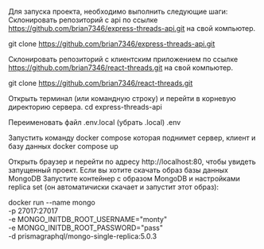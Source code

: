 Для запуска проекта, необходимо выполнить следующие шаги:
Склонировать репозиторий с api по ссылке https://github.com/brian7346/express-threads-api.git на свой компьютер.

git clone https://github.com/brian7346/express-threads-api.git

Склонировать репозиторий с клиентским приложением по ссылке https://github.com/brian7346/react-threads.git на свой компьютер.

git clone https://github.com/brian7346/react-threads.git

Открыть терминал (или командную строку) и перейти в корневую директорию сервера.
cd express-threads-api

Переименовать файл .env.local (убрать .local)
.env

Запустить команду docker compose которая поднимет сервер, клиент и базу данных
docker compose up

Открыть браузер и перейти по адресу http://localhost:80, чтобы увидеть запущенный проект.
Если вы хотите скачать образ базы данных MongoDB
Запустите контейнер с образом MongoDB и настройками replica set (он автоматичиски скачает и запустит этот образ):

  docker run --name mongo \
       -p 27017:27017 \
       -e MONGO_INITDB_ROOT_USERNAME="monty" \
       -e MONGO_INITDB_ROOT_PASSWORD="pass" \
       -d prismagraphql/mongo-single-replica:5.0.3